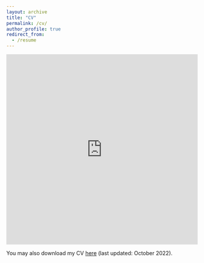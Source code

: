 ```yaml
---
layout: archive
title: "CV"
permalink: /cv/
author_profile: true
redirect_from:
  - /resume
---
```


<iframe src="https://github.com/fingels/fingels.github.io/blob/master/files/CV%20-%202022.pdf" width="100%" height="500" frameborder="no" border="0" marginwidth="0" marginheight="0"></iframe>

You may also download my CV [here](https://github.com/fingels/fingels.github.io/blob/master/files/CV%20-%202022.pdf) (last updated: October 2022).

